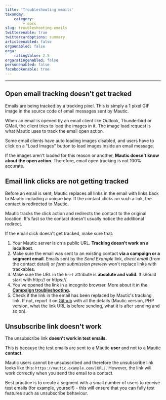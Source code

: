 ```yaml
---
title: 'Troubleshooting emails'
taxonomy:
    category:
        - docs
slug: troubleshooting-emails
twitterenable: true
twittercardoptions: summary
articleenabled: false
orgaenabled: false
orga:
    ratingValue: 2.5
orgaratingenabled: false
personenabled: false
facebookenable: true
---
```


---
## Open email tracking doesn't get tracked

Emails are being tracked by a tracking pixel. This is simply a 1 pixel GIF image in the source code of email messages sent by Mautic. 

When an email is opened by an email client like Outlook, Thunderbird or GMail, the client tries to load the images in it. The image load request is what Mautic uses to track the email open action.

Some email clients have auto loading images disabled, and users have to click on a "Load Images" button to load images inside an email message. 

If the images aren't loaded for this reason or another, **Mautic doesn't know about the open action**. Therefore, email open tracking is not 100% accurate.

## Email link clicks are not getting tracked

Before an email is sent, Mautic replaces all links in the email with links back to Mautic including a unique key. If the contact clicks on such a link, the contact is redirected to Mautic. 

Mautic tracks the click action and redirects the contact to the original location. It's fast so the contact doesn't usually notice the additional redirect.

If the email click doesn't get tracked, make sure that:

1. Your Mautic server is on a public URL. **Tracking doesn't work on a localhost**.
2. Make sure the email was sent to an existing contact **via a campaign or a segment email**. Emails sent by the *Send Example* link, *direct email* (from the contact detail) or *form submission preview* won't replace links with trackables.
3. Make sure the URL in the `href` attribute is **absolute and valid**. It should start with http:// or https://.
4. You've opened the link in a incognito browser. More about it in the **[Campaign troubleshooting][campaign-troubleshooting].**
5. Check if the link in the email has been replaced by Mautic's tracking link. If not, report it on [Github][mautic-github] with all the details (Mautic version, PHP version, what the link URL is before sending, what it is after sending and so on).

## Unsubscribe link doesn't work

The unsubscribe link **doesn't work in test emails**. 

This is because the test emails are sent to a Mautic **user** and not to a Mautic **contact**. 

Mautic users cannot be unsubscribed and therefore the unsubscribe link looks like this: `https://mautic.example.com/|URL|`. However, the link will work correctly when you send the email to a contact.  

Best practice is to create a segment with a small number of users to receive test emails (for example, yourself) - this will ensure that you can fully test features such as unsubscribe behaviour.

[campaign-troubleshooting]: </campaigns/troubleshooting-campaigns>
[mautic-github]: <https://github.com/mautic/mautic/issues>